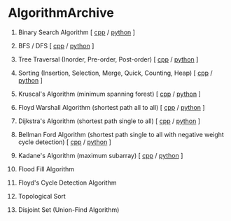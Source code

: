 # AlgorithmArchive

1. Binary Search Algorithm [ [cpp](https://github.com/litcoderr/AlgorithmArchive/tree/main/1.binary_search/cpp) / [python](https://github.com/litcoderr/AlgorithmArchive/tree/main/1.binary_search/python) ]

2. BFS / DFS [ [cpp](https://github.com/litcoderr/AlgorithmArchive/tree/main/2.bfs_dfs/cpp) / [python](https://github.com/litcoderr/AlgorithmArchive/tree/main/2.bfs_dfs/python) ]

3. Tree Traversal (Inorder, Pre-order, Post-order) [ [cpp](https://github.com/litcoderr/AlgorithmArchive/tree/main/3.tree_traversal/cpp) / [python](https://github.com/litcoderr/AlgorithmArchive/tree/main/3.tree_traversal/python) ]

4. Sorting (Insertion, Selection, Merge, Quick, Counting, Heap) [ [cpp](https://github.com/litcoderr/algorithmarchive/tree/main/4.sorting/cpp) / [python](https://github.com/litcoderr/AlgorithmArchive/tree/main/4.sorting/python) ]

5. Kruscal's Algorithm (minimum spanning forest) [ [cpp](https://github.com/litcoderr/algorithmarchive/tree/main/5.minimum_spanning_tree/cpp) / [python](https://github.com/litcoderr/algorithmarchive/tree/main/5.minimum_spanning_tree/python) ]

6. Floyd Warshall Algorithm (shortest path all to all) [ [cpp](https://github.com/litcoderr/algorithmarchive/tree/main/6.floyd_warshall/cpp) / [python](https://github.com/litcoderr/algorithmarchive/tree/main/6.floyd_warshall/python) ]

7. Dijkstra's Algorithm (shortest path single to all) [ [cpp](https://github.com/litcoderr/algorithmarchive/tree/main/7.dijkstra/cpp) / [python](https://github.com/litcoderr/algorithmarchive/tree/main/7.dijkstra/python) ]

8. Bellman Ford Algorithm (shortest path single to all with negative weight cycle detection) [ [cpp](https://github.com/litcoderr/algorithmarchive/tree/main/8.bellman_ford/cpp) / [python](https://github.com/litcoderr/algorithmarchive/tree/main/8.bellman_ford/python) ]

9. Kadane's Algorithm (maximum subarray) [ [cpp](https://github.com/litcoderr/algorithmarchive/tree/main/9.kadane/cpp) / [python](https://github.com/litcoderr/algorithmarchive/tree/main/9.kadane/python) ]

10. Flood Fill Algorithm

11. Floyd's Cycle Detection Algorithm

12. Topological Sort

13. Disjoint Set (Union-Find Algorithm)
